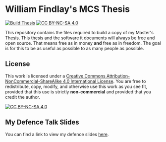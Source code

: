 # William Findlay's MCS Thesis

[![Build Thesis](https://github.com/willfindlay/masters-thesis/actions/workflows/compile.yml/badge.svg)](https://github.com/willfindlay/masters-thesis/actions/workflows/compile.yml)
[![CC BY-NC-SA 4.0][cc-by-nc-sa-shield]][cc-by-nc-sa]

This repository contains the files required to build a copy of my Master's Thesis. This
thesis and the software it documents will always be free and open source. That means free
as in money **and** free as in freedom. The goal is for this to be as useful as possible
to as many people as possible.

## License

This work is licensed under a
[Creative Commons Attribution-NonCommercial-ShareAlike 4.0 International License][cc-by-nc-sa].
You are free to redistribute, copy, modify, and otherwise use this work as you see fit, provided
that this use is strictly **non-commercial** and provided that you credit the author.

[![CC BY-NC-SA 4.0][cc-by-nc-sa-image]][cc-by-nc-sa]

[cc-by-nc-sa]: http://creativecommons.org/licenses/by-nc-sa/4.0/
[cc-by-nc-sa-image]: https://licensebuttons.net/l/by-nc-sa/4.0/88x31.png
[cc-by-nc-sa-shield]: https://img.shields.io/badge/License-CC%20BY--NC--SA%204.0-lightgrey.svg

## My Defence Talk Slides

You can find a link to view my defence slides [here][talk-slides].

[talk-slides]: https://docs.google.com/presentation/d/1TGMeq21ZNQLwiVLPjnExlGF530lLS3C14kkxGwYkhrc/edit?usp=sharing
